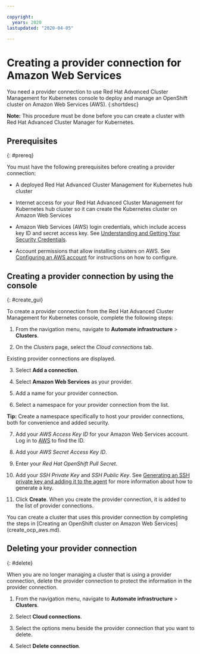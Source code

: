 ```yaml
---

copyright:
  years: 2020
lastupdated: "2020-04-05"

---
```


# Creating a provider connection for Amazon Web Services

You need a provider connection to use Red Hat Advanced Cluster Management for Kubernetes console to deploy and manage an OpenShift cluster on Amazon Web Services (AWS). 
{:shortdesc}

**Note:** This procedure must be done before you can create a cluster with Red Hat Advanced Cluster Manager for Kubernetes. 

## Prerequisites
{: #prereq}

You must have the following prerequisites before creating a provider connection:

* A deployed Red Hat Advanced Cluster Management for Kubernetes hub cluster

* Internet access for your Red Hat Advanced Cluster Management for Kubernetes hub cluster so it can create the Kubernetes cluster on Amazon Web Services

* Amazon Web Services (AWS) login credentials, which include access key ID and secret access key. See [Understanding and Getting Your Security Credentials](https://docs.aws.amazon.com/general/latest/gr/aws-sec-cred-types.html).

* Account permissions that allow installing clusters on AWS. See [Configuring an AWS account](https://docs.openshift.com/container-platform/4.3/installing/installing_aws/installing-aws-account.html#installation-aws-permissions_installing-aws-account) for instructions on how to configure. 

## Creating a provider connection by using the console
{: #create_gui}

To create a provider connection from the Red Hat Advanced Cluster Management for Kubernetes console, complete the following steps: 

1. From the navigation menu, navigate to **Automate infrastructure** > **Clusters**.

2. On the _Clusters_ page, select the *Cloud connections* tab.
  
  Existing provider connections are displayed. 
  
3. Select **Add a connection**. 
   
4. Select **Amazon Web Services** as your provider. 

5. Add a name for your provider connection.

6. Select a namespace for your provider connection from the list. 

  **Tip:** Create a namespace specifically to host your provider connections, both for convenience and added security.

7. Add your *AWS Access Key ID* for your Amazon Web Services account. Log in to [AWS](https://console.aws.amazon.com/iam/home#/security_credentials) to find the ID.

8. Add your *AWS Secret Access Key ID*.

9. Enter your *Red Hat OpenShift Pull Secret*. 

10. Add your *SSH Private Key* and *SSH Public Key*. See [Generating an SSH private key and adding it to the agent](https://docs.openshift.com/container-platform/4.3/installing/installing_aws/installing-aws-default.html#ssh-agent-using_installing-aws-default) for more information about how to generate a key.

11. Click **Create**. When you create the provider connection, it is added to the list of provider connections.

You can create a cluster that uses this provider connection by completing the steps in [Creating an OpenShift cluster on Amazon Web Services] (create_ocp_aws.md).

## Deleting your provider connection
{: #delete}

When you are no longer managing a cluster that is using a provider connection, delete the provider connection to protect the information in the provider connection. 

1. From the navigation menu, navigate to **Automate infrastructure** > **Clusters**.

2. Select **Cloud connections**.

3. Select the options menu beside the provider connection that you want to delete.

4. Select **Delete connection**. 
